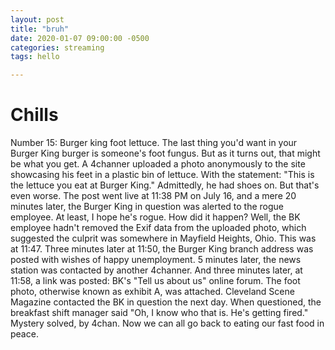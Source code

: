 ```yaml
---
layout: post
title: "bruh"
date: 2020-01-07 09:00:00 -0500
categories: streaming
tags: hello

---
```

# Chills
Number 15: Burger king foot lettuce. The last thing you'd want in your Burger King burger is someone's foot fungus. But as it turns out, that might be what you get. A 4channer uploaded a photo anonymously to the site showcasing his feet in a plastic bin of lettuce. With the statement: "This is the lettuce you eat at Burger King." Admittedly, he had shoes on.
But that's even worse.
The post went live at 11:38 PM on July 16, and a mere 20 minutes later, the Burger King in question was alerted to the rogue employee. At least, I hope he's rogue. How did it happen? Well, the BK employee hadn't removed the Exif data from the uploaded photo, which suggested the culprit was somewhere in Mayfield Heights, Ohio. This was at 11:47. Three minutes later at 11:50, the Burger King branch address was posted with wishes of happy unemployment. 5 minutes later, the news station was contacted by another 4channer. And three minutes later, at 11:58, a link was posted: BK's "Tell us about us" online forum. The foot photo, otherwise known as exhibit A, was attached. Cleveland Scene Magazine contacted the BK in question the next day. When questioned, the breakfast shift manager said "Oh, I know who that is. He's getting fired." Mystery solved, by 4chan. Now we can all go back to eating our fast food in peace.